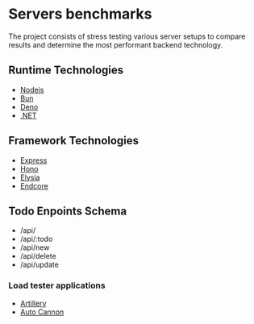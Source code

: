 # Servers benchmarks
The project consists of stress testing various server setups to compare results and determine the most performant backend technology.

## Runtime Technologies
- [Nodejs](https://nodejs.org/en)
- [Bun](https://bun.sh)
- [Deno](deno.com/)
- [.NET](https://dotnet.microsoft.com/en-us/download)

## Framework Technologies
- [Express](https://expressjs.com)
- [Hono](hono.dev/)
- [Elysia](elysiajs.com/)
- [Endcore](https://encore.dev)

## Todo Enpoints Schema
- /api/
- /api/:todo
- /api/new
- /api/delete
- /api/update

### Load tester applications
- [Artillery](https://www.artillery.io)
- [Auto Cannon](https://github.com/mcollina/autocannon#readme)
